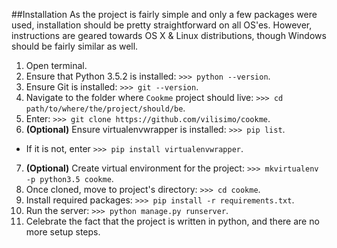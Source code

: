 ##Installation
As the project is fairly simple and only a few packages were used, installation should be pretty straightforward on all OS'es. However, instructions are geared towards OS X & Linux distributions, though Windows should be fairly similar as well.

1. Open terminal.
2. Ensure that Python 3.5.2 is installed: `>>> python --version`.
3. Ensure Git is installed: `>>> git --version`.
4. Navigate to the folder where `Cookme` project should live: `>>> cd path/to/where/the/project/should/be`.
5. Enter: `>>> git clone https://github.com/vilisimo/cookme`.
6. __(Optional)__ Ensure virtualenvwrapper is installed: `>>> pip list`. 
  * If it is not, enter `>>> pip install virtualenvwrapper`.
7. __(Optional)__ Create virtual environment for the project: `>>> mkvirtualenv -p python3.5 cookme`.
8. Once cloned, move to project's directory: `>>> cd cookme`.
9. Install required packages: `>>> pip install -r requirements.txt`.
10. Run the server: `>>> python manage.py runserver`.
11. Celebrate the fact that the project is written in python, and there are no more setup steps.